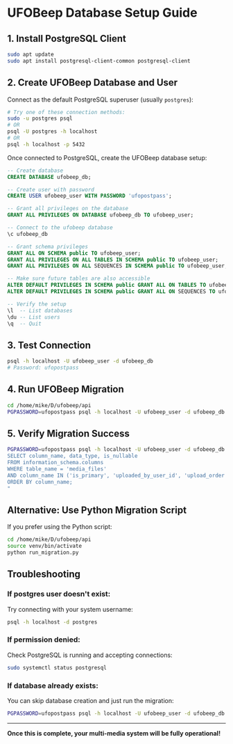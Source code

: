 # UFOBeep Database Setup Guide

## 1. Install PostgreSQL Client
```bash
sudo apt update
sudo apt install postgresql-client-common postgresql-client
```

## 2. Create UFOBeep Database and User

Connect as the default PostgreSQL superuser (usually `postgres`):
```bash
# Try one of these connection methods:
sudo -u postgres psql
# OR
psql -U postgres -h localhost
# OR
psql -h localhost -p 5432
```

Once connected to PostgreSQL, create the UFOBeep database setup:
```sql
-- Create database
CREATE DATABASE ufobeep_db;

-- Create user with password
CREATE USER ufobeep_user WITH PASSWORD 'ufopostpass';

-- Grant all privileges on the database
GRANT ALL PRIVILEGES ON DATABASE ufobeep_db TO ufobeep_user;

-- Connect to the ufobeep database
\c ufobeep_db

-- Grant schema privileges
GRANT ALL ON SCHEMA public TO ufobeep_user;
GRANT ALL PRIVILEGES ON ALL TABLES IN SCHEMA public TO ufobeep_user;
GRANT ALL PRIVILEGES ON ALL SEQUENCES IN SCHEMA public TO ufobeep_user;

-- Make sure future tables are also accessible
ALTER DEFAULT PRIVILEGES IN SCHEMA public GRANT ALL ON TABLES TO ufobeep_user;
ALTER DEFAULT PRIVILEGES IN SCHEMA public GRANT ALL ON SEQUENCES TO ufobeep_user;

-- Verify the setup
\l  -- List databases
\du -- List users
\q  -- Quit
```

## 3. Test Connection
```bash
psql -h localhost -U ufobeep_user -d ufobeep_db
# Password: ufopostpass
```

## 4. Run UFOBeep Migration
```bash
cd /home/mike/D/ufobeep/api
PGPASSWORD=ufopostpass psql -h localhost -U ufobeep_user -d ufobeep_db -f migrations/001_add_media_primary_fields.sql
```

## 5. Verify Migration Success
```bash
PGPASSWORD=ufopostpass psql -h localhost -U ufobeep_user -d ufobeep_db -c "
SELECT column_name, data_type, is_nullable 
FROM information_schema.columns 
WHERE table_name = 'media_files' 
AND column_name IN ('is_primary', 'uploaded_by_user_id', 'upload_order', 'display_priority', 'contributed_at')
ORDER BY column_name;
"
```

## Alternative: Use Python Migration Script

If you prefer using the Python script:
```bash
cd /home/mike/D/ufobeep/api
source venv/bin/activate
python run_migration.py
```

## Troubleshooting

### If postgres user doesn't exist:
Try connecting with your system username:
```bash
psql -h localhost -d postgres
```

### If permission denied:
Check PostgreSQL is running and accepting connections:
```bash
sudo systemctl status postgresql
```

### If database already exists:
You can skip database creation and just run the migration:
```bash
PGPASSWORD=ufopostpass psql -h localhost -U ufobeep_user -d ufobeep_db -f migrations/001_add_media_primary_fields.sql
```

---

**Once this is complete, your multi-media system will be fully operational!**